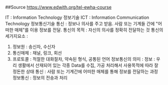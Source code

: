 ##Source
https://www.edwith.org/tel-ewha-course

IT : Information Technology 정보기술
ICT : Information Communication Technology 정보통신기술
통신 : 정보나 의사를 주고 받음. 사람 또는 기계들 간에 "어떠한 매체"를 이용 정보를 전달.
통신의 목적 : 자신의 의사를 정확히 전달하는 것
통신의 세가지요소 :
  1. 정보원 : 송신자, 수신자
  2. 통신매체 : 채널, 링크, 회선
  3. 프로토콜 : 적절한 대화절차, 약속된 형식, 공통된 언어
정보통신의 의미 :
  정보 : 우리 생활에서 산재되어 있는 각종 Data를 수집, 가공 처리해서 사용목적에 따라 잘 정돈한 상태
  통신 : 사람 또는 기계간에 어떠한 매체를 통해 정보를 전달하는 과정
  정보통신 : 정보의 전송과 처리
